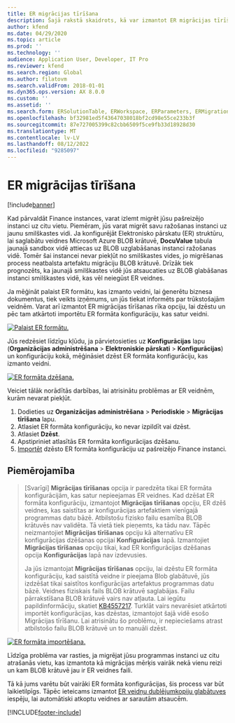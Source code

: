 ```yaml
---
title: ER migrācijas tīrīšana
description: Šajā rakstā skaidrots, kā var izmantot ER migrācijas tīrīšanas funkciju, lai atrisinātu problēmas ar ER veidnēm.
author: kfend
ms.date: 04/29/2020
ms.topic: article
ms.prod: ''
ms.technology: ''
audience: Application User, Developer, IT Pro
ms.reviewer: kfend
ms.search.region: Global
ms.author: filatovm
ms.search.validFrom: 2018-01-01
ms.dyn365.ops.version: AX 8.0.0
ms.custom: ''
ms.assetid: ''
ms.search.form: ERSolutionTable, ERWorkspace, ERParameters, ERMigrationCleanup
ms.openlocfilehash: bf32981ed5f43647038018bf2cd98e55ce233b3f
ms.sourcegitcommit: 87e727005399c82cbb6509f5ce9fb33d18928d30
ms.translationtype: MT
ms.contentlocale: lv-LV
ms.lasthandoff: 08/12/2022
ms.locfileid: "9285097"
---
```

# <a name="er-migration-cleanup"></a>ER migrācijas tīrīšana 

[!include[banner](../includes/banner.md)]

Kad pārvaldāt Finance instances, varat izlemt migrēt jūsu pašreizējo instanci uz citu vietu. Piemēram, jūs varat migrēt savu ražošanas instanci uz jaunu smilškastes vidi. Ja konfigurējāt Elektronisko pārskatu (ER) struktūru, lai saglabātu veidnes Microsoft Azure BLOB krātuvē, **DocuValue** tabula jaunajā sandbox vidē attiecas uz BLOB uzglabāšanas instanci ražošanas vidē. Tomēr šai instancei nevar piekļūt no smilškastes vides, jo migrēšanas process neatbalsta artefaktu migrāciju BLOB krātuvē. Drīzāk tiek prognozēts, ka jaunajā smilškastes vidē jūs atsaucaties uz BLOB glabāšanas instanci smilškastes vidē, kas vēl neiegūst ER veidnes.

Ja mēģināt palaist ER formātu, kas izmanto veidni, lai ģenerētu biznesa dokumentus, tiek veikts izņēmums, un jūs tiekat informēts par trūkstošajām veidnēm. Varat arī izmantot ER migrācijas tīrīšanas rīka opciju, lai dzēstu un pēc tam atkārtoti importētu ER formāta konfigurāciju, kas satur veidni.

[![Palaist ER formātu.](./media/er-migration-cleanup-run.png)](./media/er-migration-cleanup-run.png)

Jūs redzēsiet līdzīgu kļūdu, ja pārvietosieties uz **Konfigurācijas** lapu (**Organizācijas administrēšana** \> **Elektroniskie pārskati** \> **Konfigurācijas**) un konfigurāciju kokā, mēģināsiet dzēst ER formāta konfigurāciju, kas izmanto veidni.

[![ER formāta dzēšana.](./media/er-migration-cleanup-delete.png)](./media/er-migration-cleanup-delete.png)

Veiciet tālāk norādītās darbības, lai atrisinātu problēmas ar ER veidnēm, kurām nevarat piekļūt.

1.  Dodieties uz **Organizācijas administrēšana** \> **Periodiskie** \> **Migrācijas tīrīšana** lapu.
2.  Atlasiet ER formāta konfigurāciju, ko nevar izpildīt vai dzēst.
3.  Atlasiet **Dzēst**.
4.  Apstipriniet atlasītās ER formāta konfigurācijas dzēšanu.
5.  [Importēt](download-electronic-reporting-configuration-lcs.md) dzēsto ER formāta konfigurāciju uz pašreizējo Finance instanci.

## <a name="applicability"></a>Piemērojamība

> [Svarīgi] **Migrācijas tīrīšanas** opcija ir paredzēta tikai ER formāta konfigurācijām, kas satur nepieejamas ER veidnes. Kad dzēšat ER formāta konfigurāciju, izmantojot **Migrācijas tīrīšanas** opciju, ER dzēš veidnes, kas saistītas ar konfigurācijas artefaktiem vienīgajā programmas datu bāzē. Atbilstošu fizisko failu esamība BLOB krātuvēs nav validēta. Tā vietā tiek pieņemts, ka tādu nav. Tāpēc neizmantojiet **Migrācijas tīrīšanas** opciju kā alternatīvu ER konfigurācijas dzēšanas opcijai **Konfigurācijas** lapā. Izmantojiet **Migrācijas tīrīšanas** opciju tikai, kad ER konfigurācijas dzēšanas opcija **Konfigurācijas** lapā nav izdevusies.
>
> Ja jūs izmantojat **Migrācijas tīrīšanas** opciju, lai dzēstu ER formāta konfigurāciju, kad saistītā veidne ir pieejama Blob glabātuvē, jūs izdzēšat tikai saistītos konfigurācijas artefaktus programmas datu bāzē. Veidnes fiziskais fails BLOB krātuvē saglabājas. Failu pārrakstīšana BLOB krātuvē vairs nav atļauta. Lai iegūtu papildinformāciju, skatiet [KB4557217](https://fix.lcs.dynamics.com/Issue/Details?kb=4557217). Turklāt vairs nevarēsiet atkārtoti importēt konfigurācijas, kas dzēstas, izmantojot šajā vidē esošo Migrācijas tīrīšanu. Lai atrisinātu šo problēmu, ir nepieciešams atrast atbilstošo failu BLOB krātuvē un to manuāli dzēst.

[![ER formāta importēšana.](./media/er-migration-cleanup-import.png)](./media/er-migration-cleanup-import.png)

Līdzīga problēma var rasties, ja migrējat jūsu programmas instanci uz citu atrašanās vietu, kas izmantota kā migrācijas mērķis vairāk nekā vienu reizi un kam BLOB krātuvē jau ir ER veidnes faili.

Tā kā jums varētu būt vairāki ER formāta konfigurācijas, šis process var būt laikietilpīgs. Tāpēc ieteicams izmantot [ER veidņu dublējumkopiju glabātuves](er-backup-storage-templates.md) iespēju, lai automātiski atkoptu veidnes ar sarautām atsaucēm.


[!INCLUDE[footer-include](../../../includes/footer-banner.md)]
